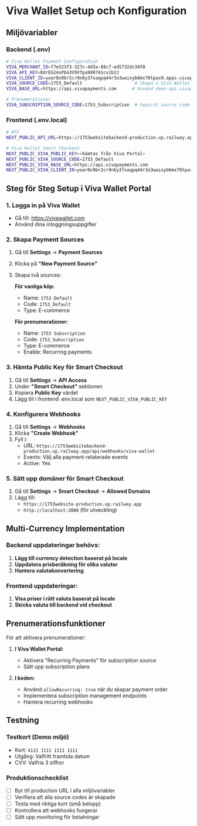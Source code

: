 # Viva Wallet Setup och Konfiguration

## Miljövariabler

### Backend (.env)

```bash
# Viva Wallet Payment Configuration
VIVA_MERCHANT_ID=f7e523f3-327c-4d3a-88c7-ed5732dc34f0
VIVA_API_KEY=8drEG24sPbG3V9Vfpa9XR741cv1b3J
VIVA_CLIENT_ID=yoar0x9br2cr9n6y37xaqpq44r3o3waixyb6mx70tpas9.apps.vivapayments.com
VIVA_SOURCE_CODE=1753_Default                    # Skapa i Viva Wallet Portal under Payment Sources
VIVA_BASE_URL=https://api.vivapayments.com      # Använd demo-api.vivapayments.com för test

# Prenumerationer
VIVA_SUBSCRIPTION_SOURCE_CODE=1753_Subscription  # Separat source code för prenumerationer
```

### Frontend (.env.local)

```bash
# API
NEXT_PUBLIC_API_URL=https://1753websitebackend-production.up.railway.app

# Viva Wallet Smart Checkout
NEXT_PUBLIC_VIVA_PUBLIC_KEY=<hämtas från Viva Portal>
NEXT_PUBLIC_VIVA_SOURCE_CODE=1753_Default
NEXT_PUBLIC_VIVA_BASE_URL=https://api.vivapayments.com
NEXT_PUBLIC_VIVA_CLIENT_ID=yoar0x9br2cr9n6y37xaqpq44r3o3waixyb6mx70tpas9.apps.vivapayments.com
```

## Steg för Steg Setup i Viva Wallet Portal

### 1. Logga in på Viva Wallet
- Gå till: https://vivawallet.com
- Använd dina inloggningsuppgifter

### 2. Skapa Payment Sources
1. Gå till **Settings** → **Payment Sources**
2. Klicka på **"New Payment Source"**
3. Skapa två sources:
   
   **För vanliga köp:**
   - Name: `1753 Default`
   - Code: `1753_Default`
   - Type: E-commerce
   
   **För prenumerationer:**
   - Name: `1753 Subscription`
   - Code: `1753_Subscription`
   - Type: E-commerce
   - Enable: Recurring payments

### 3. Hämta Public Key för Smart Checkout
1. Gå till **Settings** → **API Access**
2. Under **"Smart Checkout"** sektionen
3. Kopiera **Public Key** värdet
4. Lägg till i frontend .env.local som `NEXT_PUBLIC_VIVA_PUBLIC_KEY`

### 4. Konfigurera Webhooks
1. Gå till **Settings** → **Webhooks**
2. Klicka **"Create Webhook"**
3. Fyll i:
   - URL: `https://1753websitebackend-production.up.railway.app/api/webhooks/viva-wallet`
   - Events: Välj alla payment-relaterade events
   - Active: Yes

### 5. Sätt upp domäner för Smart Checkout
1. Gå till **Settings** → **Smart Checkout** → **Allowed Domains**
2. Lägg till:
   - `https://1753website-production.up.railway.app`
   - `http://localhost:3000` (för utveckling)

## Multi-Currency Implementation

### Backend uppdateringar behövs:

1. **Lägg till currency detection baserat på locale**
2. **Uppdatera prisberäkning för olika valutor**
3. **Hantera valutakonvertering**

### Frontend uppdateringar:

1. **Visa priser i rätt valuta baserat på locale**
2. **Skicka valuta till backend vid checkout**

## Prenumerationsfunktioner

För att aktivera prenumerationer:

1. **I Viva Wallet Portal:**
   - Aktivera "Recurring Payments" för subscription source
   - Sätt upp subscription plans

2. **I koden:**
   - Använd `allowRecurring: true` när du skapar payment order
   - Implementera subscription management endpoints
   - Hantera recurring webhooks

## Testning

### Testkort (Demo miljö)
- Kort: `4111 1111 1111 1111`
- Utgång: Valfritt framtida datum
- CVV: Valfria 3 siffror

### Produktionschecklist
- [ ] Byt till production URL i alla miljövariabler
- [ ] Verifiera att alla source codes är skapade
- [ ] Testa med riktiga kort (små belopp)
- [ ] Kontrollera att webhooks fungerar
- [ ] Sätt upp monitoring för betalningar 